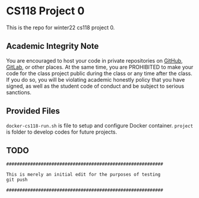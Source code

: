 # CS118 Project 0

This is the repo for winter22 cs118 project 0.

## Academic Integrity Note

You are encouraged to host your code in private repositories on [GitHub](https://github.com/), [GitLab](https://gitlab.com), or other places.  At the same time, you are PROHIBITED to make your code for the class project public during the class or any time after the class.  If you do so, you will be violating academic honestly policy that you have signed, as well as the student code of conduct and be subject to serious sanctions.

## Provided Files

`docker-cs118-run.sh` is file to setup and configure Docker container.
`project` is folder to develop codes for future projects.

## TODO

    ###########################################################

	This is merely an initial edit for the purposes of testing
	git push

    ###########################################################